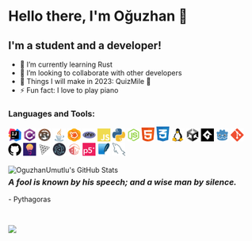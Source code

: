 # Hello there, I'm Oğuzhan 👋

## I'm a student and a developer!

- 🌱 I’m currently learning Rust
- 👯 I’m looking to collaborate with other developers
- 🥅 Things I will make in 2023: QuizMile 👀
- ⚡ Fun fact: I love to play piano

### Languages and Tools:

<img src="./imgs/intellij.png" width="26px" title="Intellij Ultimate"> <img src="./imgs/cs.png" width="26px" title="C#">
<img src="./imgs/rust.png" width="26px" title="Rust">
<img src="./imgs/java.png" width="26px" title="Java">
<img src="./imgs/javafx.png" width="26px" title="JavaFX">
<img src="./imgs/php.png" width="26px" title="PhP">
<img src="./imgs/javascript.png" width="26px" title="JavaScript">
<img src="./imgs/python.png" width="26px" title="Python">
<img src="./imgs/nodejs.png" width="26px" title="Node.js">
<img src="./imgs/html.png" width="26px" title="HTML">
<img src="./imgs/css.png" width="26px" title="CSS">
<img src="./imgs/linux.png" width="26px" title="Linux Terminal">
<img src="./imgs/unity.png" width="26px" title="Unity">
<img src="./imgs/gamemaker.png" width="26px" title="Game Maker">
<img src="./imgs/godot.png" width="26px" title="Godot">
<img src="./imgs/git.png" width="26px" title="Git">
<img src="./imgs/github.png" width="26px" title="Github">
<a href="https://github.com/LightGameEngine/LightGameEngine"><img src="./imgs/light.png" width="26px" title="Light Game Engine"></a>
<img src="./imgs/threejs.png" width="26px" title="Three.js">
<img src="./imgs/electron.png" width="26px" title="Electron">
<img src="./imgs/matterjs.png" width="26px" title="Matter.js">
<img src="./imgs/p5js.png" width="26px" title="P5.js">
<img src="./imgs/sqlite.png" width="26px" title="Sqlite">
<img src="./imgs/mysql.png" width="26px" title="MySQL">
<br><br>
<img align="left" alt="OguzhanUmutlu's GitHub Stats" src="https://github-readme-stats.vercel.app/api?username=OguzhanUmutlu&show_icons=true&icon_color=FFE400&bg_color=30,e96443,904e95&title_color=fff&text_color=fff" />

### *A fool is known by his speech; and a wise man by silence.*
\- Pythagoras

<img align="center" src="https://github-readme-streak-stats.herokuapp.com?user=OguzhanUmutlu&theme=tokyonight_duo&border_radius=10" style="margin-top: 30px">

<!-- old :p Silence is better than unmeaning words. - Pythagoras -->

<!-- old :p
**You know when you're in love, you can't fall asleep...**

<i>Because reality is finally better than dreams...</i>
-->